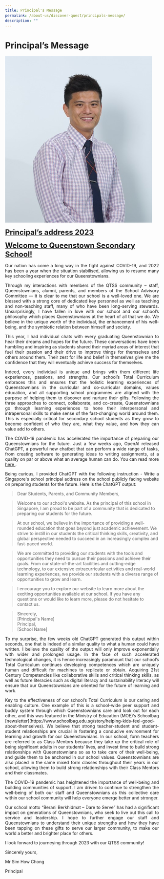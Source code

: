 ```yaml
---
title: Principal's Message
permalink: /about-us/discover-quest/principals-message/
description: ""
---
```

Principal’s Message
===================


![](/images/P-SHC.jpg)


**<u><font size=5>Principal’s address 2023</font></u>**

**<u><font size=5>Welcome to Queenstown Secondary School!</font></u>**

<p align="justify">
Our nation has come a long way in the fight against COVID-19, and 2022 has been a year when the situation stabilised, allowing us to resume many key schooling experiences for our Queenstownians. 
</p>
<p align="justify">
Through my interactions with members of the QTSS community – staff, Queenstownians, alumni, parents, and members of the School Advisory Committee — it is clear to me that our school is a well-loved one. We are blessed with a strong core of dedicated key personnel as well as teaching and non-teaching staff, many of who have been long-serving stewards. Unsurprisingly, I have fallen in love with our school and our school’s philosophy which places Queenstownians at the heart of all that we do. We believe in the unique worth of the individual, the enhancement of his well-being, and the symbiotic relation between himself and society.
</p>
<p align="justify">
This year, I had individual chats with every graduating Queenstownian to hear their dreams and hopes for the future. These conversations have been humbling and inspiring as students shared their myriad areas of interest that fuel their passion and their drive to improve things for themselves and others around them. Their zest for life and belief in themselves give me the confidence that they will eventually achieve success for themselves. 
</p>
<p align="justify">
Indeed, every individual is unique and brings with them different life experiences, passions, and strengths. Our school’s Total Curriculum embraces this and ensures that the holistic learning experiences of Queenstownians in the curricular and co-curricular domains, values education, and all supporting school programmes are aligned with the purpose of helping them to discover and nurture their gifts. Following the three approaches to connect, collaborate, and co-create, Queenstownians go through learning experiences to hone their interpersonal and intrapersonal skills to make sense of the fast-changing world around them. This is especially critical for secondary school students as they grow to become confident of who they are, what they value, and how they can value add to others.  
</p>
<p align="justify">
The COVID-19 pandemic has accelerated the importance of preparing our Queenstownians for the future. Just a few weeks ago, OpenAI released ChatGPT, a powerful new chatbot that can perform a wide range of tasks, from creating software to generating ideas to writing assignments, at a quality on par or above what an average human can do. You can read more <a href="https://hbr.org/2022/12/chatgpt-is-a-tipping-point-for-ai"> here </a>.
</p>
<p align="justify">
Being curious, I provided ChatGPT with the following instruction - Write a Singapore's school principal address on the school publicly facing website on preparing students for the future. Here is the ChatGPT output:
</p>

> Dear Students, Parents, and Community Members, <br>

> Welcome to our school's website. As the principal of this school in Singapore, I am proud to be part of a community that is dedicated to preparing our students for the future. <br>

> At our school, we believe in the importance of providing a well-rounded education that goes beyond just academic achievement. We strive to instill in our students the critical thinking skills, creativity, and global perspective needed to succeed in an increasingly complex and fast-paced world. <br>

> We are committed to providing our students with the tools and opportunities they need to pursue their passions and achieve their goals. From our state-of-the-art facilities and cutting-edge technology, to our extensive extracurricular activities and real-world learning experiences, we provide our students with a diverse range of opportunities to grow and learn. <br>

> I encourage you to explore our website to learn more about the exciting opportunities available at our school. If you have any questions or would like to learn more, please do not hesitate to contact us. <br>

> Sincerely, <br>
> [Principal's Name] <br>
> Principal, <br>
> [School Name] <br>

<p align="justify">
To my surprise, the few weeks old ChatGPT generated this output within seconds, one that is indeed of a similar quality to what a human could have written. I believe the quality of the output will only improve exponentially with wider and prolonged usage. In the face of such accelerated technological changes, it is hence increasingly paramount that our school’s Total Curriculum continues developing competences which are uniquely human and difficult for machines to replicate or obtain. Acquiring 21st Century Competencies like collaborative skills and critical thinking skills, as well as future literacies such as digital literacy and sustainability literacy will ensure that our Queenstownians are oriented for the future of learning and work. 
</p>
<p align="justify">
Key to the effectiveness of our school’s Total Curriculum is our caring and enabling culture. One example of this is a school-wide peer support and buddy system through which Queenstownians care and look out for each other, and this was featured in the Ministry of Education (MOE)’s Schoolbag [newsletter](https://www.schoolbag.edu.sg/story/helping-kids-feel-good-about-themselves). We believe that strong teacher-student and student-student relationships are crucial in fostering a conducive environment for learning and growth for our Queenstownians. In our school, form teachers are referred to as Class Mentors because they take up the critical role of being significant adults in our students’ lives, and invest time to build strong relationships with Queenstownians so as to take care of their well-being, and guide them to be anchored in our school values. Queenstownians are also placed in the same mixed form classes throughout their years in our school, allowing them to build strong relationships with their Class Mentors and their classmates. 
</p>
<p align="justify">
The COVID-19 pandemic has heightened the importance of well-being and building communities of support. I am driven to continue to strengthen the well-being of both our staff and Queenstownians as this collective care within our school community will help everyone emerge better and stronger. 
</p>
<p align="justify">
Our school motto “Berani Berkhidmat – Dare to Serve” has had a significant impact on generations of Queenstownians, who seek to live out this call to service and leadership. I hope to further engage our staff and Queenstownians to understand their unique strengths and how they have been tapping on these gifts to serve our larger community, to make our world a better and brighter place for others. 
</p>
<p align="justify">
I look forward to journeying through 2023 with our QTSS community!
</p>
<p>
Sincerely yours,
	
Mr Sim How Chong 

Principal
</p>